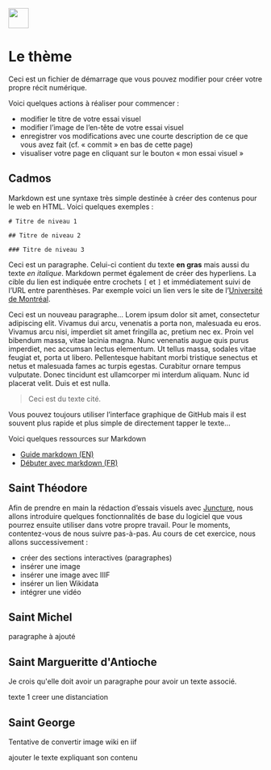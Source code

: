 <a href="https://juncture-digital.org"><img src="https://raw.githubusercontent.com/digitalArtHistory/recits-numeriques/main/images/btn_juncture.svg" style="height:40px"></a>

<param ve-config 
       title="Le dragon des légendes" 
       banner="" 
       layout="vertical">

# Le thème

Ceci est un fichier de démarrage que vous pouvez modifier pour créer votre propre récit numérique.


Voici quelques actions à réaliser pour commencer :
- modifier le titre de votre essai visuel
- modifier l’image de l’en-tête de votre essai visuel
- enregistrer vos modifications avec une courte description de ce que vous avez fait (cf. « commit » en bas de cette page)
- visualiser votre page en cliquant sur le bouton « mon essai visuel »


## Cadmos

Markdown est une syntaxe très simple destinée à créer des contenus pour le web en HTML. Voici quelques exemples :

```
# Titre de niveau 1

## Titre de niveau 2

### Titre de niveau 3
```



Ceci est un paragraphe. Celui-ci contient du texte **en gras** mais aussi du texte *en italique*. Markdown permet également de créer des hyperliens. La cible du lien est indiquée entre crochets `[` et `]` et immédiatement suivi de l’URL entre parenthèses. Par exemple voici un lien vers le site de l’[Université de Montréal](http://www.umontreal.ca).

Ceci est un nouveau paragraphe...  Lorem ipsum dolor sit amet, consectetur adipiscing elit. Vivamus dui arcu, venenatis a porta non, malesuada eu eros. Vivamus arcu nisi, imperdiet sit amet fringilla ac, pretium nec ex. Proin vel bibendum massa, vitae lacinia magna. Nunc venenatis augue quis purus imperdiet, nec accumsan lectus elementum. Ut tellus massa, sodales vitae feugiat et, porta ut libero. Pellentesque habitant morbi tristique senectus et netus et malesuada fames ac turpis egestas. Curabitur ornare tempus vulputate. Donec tincidunt est ullamcorper mi interdum aliquam. Nunc id placerat velit. Duis et est nulla. 

> Ceci est du texte cité.

Vous pouvez toujours utiliser l’interface graphique de GitHub mais il est souvent plus rapide et plus simple de directement tapper le texte...

Voici quelques ressources sur Markdown
- [Guide markdown (EN)](https://docs.github.com/en/get-started/writing-on-github/getting-started-with-writing-and-formatting-on-github/basic-writing-and-formatting-syntax)
- [Débuter avec markdown (FR)](https://programminghistorian.org/fr/lecons/debuter-avec-markdown)

<param ve-graphic
 url= "https://github.com/digitalArtHistory/recits-numeriques/blob/main/10/ANSA_I_1045_a_01.jpg?raw=true"
 titre="La ataille de Cadmos et le dragon"/>


## Saint Théodore

Afin de prendre en main la rédaction d’essais visuels avec [Juncture](https://juncture-digital.org/), nous allons introduire quelques fonctionnalités de base du logiciel que vous pourrez ensuite utiliser dans votre propre travail. Pour le moments, contentez-vous de nous suivre pas-à-pas. Au cours de cet exercice, nous allons successivement :
- créer des sections interactives (paragraphes)
- insérer une image
- insérer une image avec IIIF
- insérer un lien Wikidata
- intégrer une vidéo

## Saint Michel

paragraphe à ajouté

## Saint Margueritte d'Antioche
Je crois qu'elle doit avoir un paragraphe pour avoir un texte associé.
<param ve-image
    url="https://images.metmuseum.org/CRDImages/md/original/DP144443.jpg"/>
texte 1
creer une distanciation


## Saint George
Tentative de convertir image wiki en iif
<param ve-image
    manifest="https://wd-image-positions.toolforge.org/iiif/Q10661353/P18/manifest.json"/>
ajouter le texte expliquant son contenu

